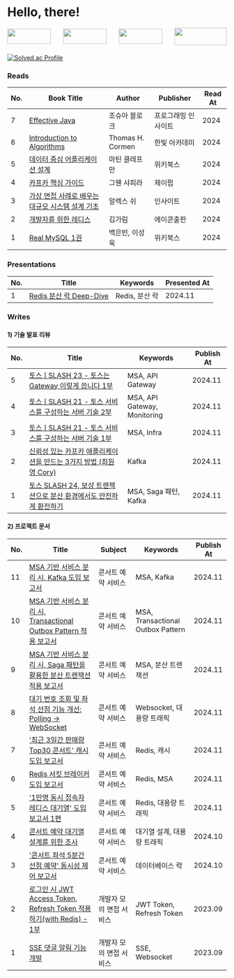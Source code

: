 # Hello, there!

<div style="margin-bottom: 20px;">
    <div style="display: flex; justify-content: space-between; align-items: center;">
        <img src="https://img.shields.io/badge/Java-ED8B00?style=for-the-badge&logo=openjdk&logoColor=white" width="100" height="35" />
        <img src="https://img.shields.io/badge/Spring-6DB33F?style=for-the-badge&logo=spring&logoColor=white" width="100" height="35" />
        <img src="https://img.shields.io/badge/MySQL-005C84?style=for-the-badge&logo=mysql&logoColor=white" width="100" height="35" />
        <img src="https://static.spartacodingclub.kr/hanghae99/plus/completion/badge_black.svg" width="120" height="40" />
    </div>
</div>



[![Solved.ac Profile](http://mazassumnida.wtf/api/v2/generate_badge?boj=s2feel)](https://solved.ac/s2feel/)



### Reads

| No.  | Book Title               | Author         | Publisher      | Read At |
|------|--------------------------|----------------|----------------|---------|
| 7   | [Effective Java](https://bryandev.tistory.com/category/Effective%20Java)               | 조슈아 블로크    | 프로그래밍 인사이트         | 2024    |
| 6   | [Introduction to Algorithms](https://bryandev.tistory.com/category/Introduction%20to%20Algorithms)               | Thomas H. Cormen    | 한빛 아카데미         | 2024    |
| 5   | [데이터 중심 어플리케이션 설계](https://bryandev.tistory.com/category/%EB%8D%B0%EC%9D%B4%ED%84%B0%20%EC%A4%91%EC%8B%AC%20%EC%95%A0%ED%94%8C%EB%A6%AC%EC%BC%80%EC%9D%B4%EC%85%98%20%EC%84%A4%EA%B3%84)                    | 마틴 클레프만     | 위키북스         | 2024    |
| 4   | [카프카 핵심 가이드](https://bryandev.tistory.com/category/%EC%B9%B4%ED%94%84%EC%B9%B4%20%ED%95%B5%EC%8B%AC%20%EA%B0%80%EC%9D%B4%EB%93%9C)                    | 그웬 샤피라     | 제이펍         | 2024    |
| 3   | [가상 면접 사례로 배우는 대규모 시스템 설계 기초](https://bryandev.tistory.com/category/%EA%B0%80%EC%83%81%20%EB%A9%B4%EC%A0%91%20%EC%82%AC%EB%A1%80%EB%A1%9C%20%EB%B0%B0%EC%9A%B0%EB%8A%94%20%EB%8C%80%EA%B7%9C%EB%AA%A8%20%EC%8B%9C%EC%8A%A4%ED%85%9C%20%EC%84%A4%EA%B3%84%20%EA%B8%B0%EC%B4%88)        | 알렉스 쉬         | 인사이트     | 2024    |
| 2   | [개발자를 위한 레디스](https://bryandev.tistory.com/category/%EA%B0%9C%EB%B0%9C%EC%9E%90%EB%A5%BC%20%EC%9C%84%ED%95%9C%20%EB%A0%88%EB%94%94%EC%8A%A4) | 김가림         | 에이콘출판 | 2024    |
| 1   | [Real MySQL 1권](https://bryandev.tistory.com/category/Real%20MySQL%201%EA%B6%8C)| 백은빈, 이성욱 | 위키북스       | 2024    |


### Presentations 

| No.  | Title               |  Keywords  | Presented At |
|------|---------------------|----------------|----------|
| 1    | [Redis 분산 락 Deep-Dive](https://www.canva.com/design/DAGVN6DetjU/mnwdH7gKAJyBjOb2c4_waA/edit)   | Redis, 분산 락     |  2024.11  |


### Writes


#### 1) 기술 발표 리뷰 
| No. |  Title                                                        | Keywords                         | Publish At |
|------| --------------------------------------------------------------|----------------------------------|------------|
| 5    | [토스ㅣSLASH 23 - 토스는 Gateway 이렇게 씁니다 1부](https://velog.io/@s2feeling/%ED%86%A0%EC%8A%A4%E3%85%A3SLASH-23-%ED%86%A0%EC%8A%A4%EB%8A%94-Gateway-%EC%9D%B4%EB%A0%87%EA%B2%8C-%EC%94%81%EB%8B%88%EB%8B%A4-1%EB%B6%80-%EB%A6%AC%EB%B7%B0) | MSA, API Gateway             | 2024.11    |
| 4    | [토스ㅣSLASH 21 - 토스 서비스를 구성하는 서버 기술 2부](https://velog.io/@s2feeling/%ED%86%A0%EC%8A%A4%E3%85%A3SLASH-21-%ED%86%A0%EC%8A%A4-%EC%84%9C%EB%B9%84%EC%8A%A4%EB%A5%BC-%EA%B5%AC%EC%84%B1%ED%95%98%EB%8A%94-%EC%84%9C%EB%B2%84-%EA%B8%B0%EC%88%A0-2%EB%B6%80-%EB%A6%AC%EB%B7%B0) | MSA, API Gateway, Monitoring   | 2024.11    |
| 3    | [토스ㅣSLASH 21 - 토스 서비스를 구성하는 서버 기술 1부](https://velog.io/@s2feeling/%ED%86%A0%EC%8A%A4%E3%85%A3SLASH-21-%ED%86%A0%EC%8A%A4-%EC%84%9C%EB%B9%84%EC%8A%A4%EB%A5%BC-%EA%B5%AC%EC%84%B1%ED%95%98%EB%8A%94-%EC%84%9C%EB%B2%84-%EA%B8%B0%EC%88%A0-1%EB%B6%80-%EB%A6%AC%EB%B7%B0) | MSA, Infra           | 2024.11    |
| 2    | [신뢰성 있는 카프카 애플리케이션을 만드는 3가지 방법 (최원영 Cory)](https://velog.io/@s2feeling/%EC%8B%A0%EB%A2%B0%EC%84%B1-%EC%9E%88%EB%8A%94-%EC%B9%B4%ED%94%84%EC%B9%B4-%EC%95%A0%ED%94%8C%EB%A6%AC%EC%BC%80%EC%9D%B4%EC%85%98%EC%9D%84-%EB%A7%8C%EB%93%9C%EB%8A%94-3%EA%B0%80%EC%A7%80-%EB%B0%A9%EB%B2%95-%EC%98%81%EC%83%81-%EB%A6%AC%EB%B7%B0) | Kafka           | 2024.11    |
| 1    |[토스 SLASH 24, 보상 트랜잭션으로 분산 환경에서도 안전하게 환전하기](https://velog.io/@s2feeling/%ED%86%A0%EC%8A%A4%E3%85%A3SLASH-24-%EB%B3%B4%EC%83%81-%ED%8A%B8%EB%9E%9C%EC%9E%AD%EC%85%98%EC%9C%BC%EB%A1%9C-%EB%B6%84%EC%82%B0-%ED%99%98%EA%B2%BD%EC%97%90%EC%84%9C%EB%8F%84-%EC%95%88%EC%A0%84%ED%95%98%EA%B2%8C-%ED%99%98%EC%A0%84%ED%95%98%EA%B8%B0-%EB%A6%AC%EB%B7%B0-y53ctbb7) | MSA, Saga 패턴, Kafka           | 2024.11    |

#### 2) 프로젝트 문서 
| No. | Title                                                     | Subject                          | Keywords |  Publish At | 
|------| -----------------------------------------------------|----------------------------------|----------| ------------|
| 11   | [MSA 기반 서비스 분리 시, Kafka 도입 보고서](https://github.com/LeeJaeYun7/concertTicket/blob/master/docs/MSA_KAFKA_REPORT.md) | 콘서트 예약 서비스 | MSA, Kafka | 2024.11 |
| 10   | [MSA 기반 서비스 분리 시, Transactional Outbox Pattern 적용 보고서](https://github.com/LeeJaeYun7/concertTicket/blob/master/docs/MSA_KAFKA_TRANSACTIONAL_OUTBOX_PATTERN.md) | 콘서트 예약 서비스 | MSA, Transactional Outbox Pattern | 2024.11    |
| 9   | [MSA 기반 서비스 분리 시, Saga 패턴을 활용한 분산 트랜잭션 적용 보고서](https://github.com/LeeJaeYun7/concertTicket/blob/master/docs/MSA_SAGA_PATTERN_REPORT.md) | 콘서트 예약 서비스 | MSA, 분산 트랜잭션 | 2024.11    |
| 8   | [대기 번호 조회 및 좌석 선점 기능 개선: Polling -> WebSocket](https://github.com/LeeJaeYun7/concertTicket/blob/master/docs/REDIS_WAITING_QUEUE_QUERY_REPORT.md) | 콘서트 예약 서비스 | Websocket, 대용량 트래픽 | 2024.11    |
| 7   | ['최근 3일간 판매량 Top30 콘서트' 캐시 도입 보고서](https://github.com/LeeJaeYun7/concertTicket/blob/master/docs/CACHE_REPORT.md)| 콘서트 예약 서비스  | Redis, 캐시 | 2024.11    |
| 6   | [Redis 서킷 브레이커 도입 보고서](https://github.com/LeeJaeYun7/concertTicket/blob/master/docs/REDIS_CIRCUIT_BREAKER.md) | 콘서트 예약 서비스 | Redis, MSA          | 2024.11    |
| 5   | ['1만명 동시 접속자 레디스 대기열' 도입 보고서 1편](https://github.com/LeeJaeYun7/concertTicket/blob/master/docs/REDIS_WAITING_QUEUE_REPORT.md) | 콘서트 예약 서비스 | Redis, 대용량 트래픽 | 2024.11    |
| 4   | [콘서트 예약 대기열 설계를 위한 조사](https://www.notion.so/12656c2f14698029b57ad790fcf08d59) | 콘서트 예약 서비스 | 대기열 설계, 대용량 트래픽 | 2024.10    |
| 3   |['콘서트 좌석 5분간 선점 예약' 동시성 제어 보고서](https://github.com/LeeJaeYun7/concertTicket/blob/master/docs/CONCURRENCY_REPORT.md) | 콘서트 예약 서비스 | 데이터베이스 락 | 2024.10   |
| 2   |[로그인 시 JWT Access Token, Refresh Token 적용하기(with Redis) - 1부](https://bryandev.tistory.com/1398) | 개발자 모의 면접 서비스 | JWT Token, Refresh Token | 2023.09   |
| 1   |[SSE 댓글 알림 기능 개발](https://bryandev.tistory.com/1396) | 개발자 모의 면접 서비스 | SSE, Websocket | 2023.09   |

<!--
#### 3) Programming Pattern  
| No. | Title                                                     | Subject                          | Keywords |  Publish At | 
|------| -----------------------------------------------------|----------------------------------|----------| ------------|
| 6   | [대기 번호 조회 및 좌석 선점 기능 개선: Polling -> WebSocket](https://github.com/LeeJaeYun7/concertTicket/blob/master/docs/REDIS_WAITING_QUEUE_QUERY_REPORT.md) | 콘서트 예약 서비스 | Websocket, 대용량 트래픽 | 2024.11    |
| 5   | ['최근 3일간 판매량 Top30 콘서트' 캐시 도입 보고서](https://github.com/LeeJaeYun7/concertTicket/blob/master/docs/CACHE_REPORT.md)| 콘서트 예약 서비스  | Redis, 캐시 | 2024.11    |
| 4   | [Redis 서킷 브레이커 도입 보고서](https://github.com/LeeJaeYun7/concertTicket/blob/master/docs/REDIS_CIRCUIT_BREAKER.md) | 콘서트 예약 서비스 | Redis, MSA          | 2024.11    |
| 3   | ['1만명 동시 접속자 레디스 대기열' 도입 보고서 1편](https://github.com/LeeJaeYun7/concertTicket/blob/master/docs/REDIS_WAITING_QUEUE_REPORT.md) | 콘서트 예약 서비스 | Redis, 대용량 트래픽 | 2024.11    |
| 2   | [콘서트 예약 대기열 설계를 위한 조사](https://www.notion.so/12656c2f14698029b57ad790fcf08d59) | 콘서트 예약 서비스 | 대기열 설계, 대용량 트래픽 | 2024.11    |
| 1   |['콘서트 좌석 5분간 선점 예약' 동시성 제어 보고서](https://github.com/LeeJaeYun7/concertTicket/blob/master/docs/CONCURRENCY_REPORT.md) | 콘서트 예약 서비스 | 데이터베이스 락 | 2024.11   |
--!>
